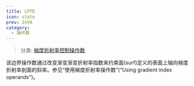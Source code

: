 ```yaml
---
title: LPTD
icon: state
prev: InVA
category:
  - 操作数
---
```


> 分类: [梯度折射率控制操作数](/hb/operands/135/894/  "Zemax 操作数 梯度折射率控制操作数")

该边界操作数通过改变渐变渐变折射率指数来约束面(surf)定义的表面上轴向梯度折射率剖面的斜率。参见“使用梯度折射率操作数”(“Using gradient index operands”)。
